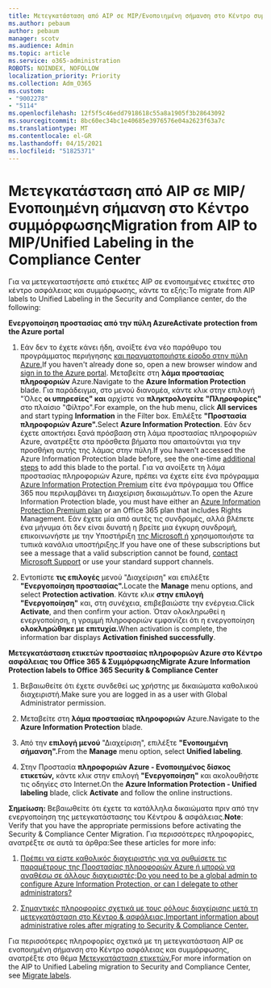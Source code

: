 ```yaml
---
title: Μετεγκατάσταση από AIP σε MIP/Ενοποιημένη σήμανση στο Κέντρο συμμόρφωσης
ms.author: pebaum
author: pebaum
manager: scotv
ms.audience: Admin
ms.topic: article
ms.service: o365-administration
ROBOTS: NOINDEX, NOFOLLOW
localization_priority: Priority
ms.collection: Adm_O365
ms.custom:
- "9002278"
- "5114"
ms.openlocfilehash: 12f5f5c46edd7918618c55a8a1905f3b28643092
ms.sourcegitcommit: 8bc60ec34bc1e40685e3976576e04a2623f63a7c
ms.translationtype: MT
ms.contentlocale: el-GR
ms.lasthandoff: 04/15/2021
ms.locfileid: "51825371"
---
```

# <a name="migration-from-aip-to-mipunified-labeling-in-the-compliance-center"></a><span data-ttu-id="ac352-102">Μετεγκατάσταση από AIP σε MIP/Ενοποιημένη σήμανση στο Κέντρο συμμόρφωσης</span><span class="sxs-lookup"><span data-stu-id="ac352-102">Migration from AIP to MIP/Unified Labeling in the Compliance Center</span></span>

<span data-ttu-id="ac352-103">Για να μετεγκαταστήσετε από ετικέτες AIP σε ενοποιημένες ετικέτες στο κέντρο ασφάλειας και συμμόρφωσης, κάντε τα εξής:</span><span class="sxs-lookup"><span data-stu-id="ac352-103">To migrate from AIP labels to Unified Labeling in the Security and Compliance center, do the following:</span></span>

<span data-ttu-id="ac352-104">**Ενεργοποίηση προστασίας από την πύλη Azure**</span><span class="sxs-lookup"><span data-stu-id="ac352-104">**Activate protection from the Azure portal**</span></span>

1. <span data-ttu-id="ac352-105">Εάν δεν το έχετε κάνει ήδη, ανοίξτε ένα νέο παράθυρο του προγράμματος περιήγησης [και πραγματοποιήστε είσοδο στην πύλη Azure.](https://docs.microsoft.com/azure/information-protection/deploy-use/configure-policy#signing-in-to-the-azure-portal)</span><span class="sxs-lookup"><span data-stu-id="ac352-105">If you haven't already done so, open a new browser window and [sign in to the Azure portal](https://docs.microsoft.com/azure/information-protection/deploy-use/configure-policy#signing-in-to-the-azure-portal).</span></span> <span data-ttu-id="ac352-106">Μεταβείτε στη **λάμα προστασίας πληροφοριών** Azure.</span><span class="sxs-lookup"><span data-stu-id="ac352-106">Navigate to the **Azure Information Protection** blade.</span></span> <span data-ttu-id="ac352-107">Για παράδειγμα, στο μενού διανομέα, κάντε κλικ στην επιλογή "Όλες **οι υπηρεσίες" και** αρχίστε να **πληκτρολογείτε "Πληροφορίες"** στο πλαίσιο "Φίλτρο".</span><span class="sxs-lookup"><span data-stu-id="ac352-107">For example, on the hub menu, click **All services** and start typing **Information** in the Filter box.</span></span> <span data-ttu-id="ac352-108">Επιλέξτε **"Προστασία πληροφοριών Azure".**</span><span class="sxs-lookup"><span data-stu-id="ac352-108">Select **Azure Information Protection**.</span></span> <span data-ttu-id="ac352-109">Εάν δεν έχετε αποκτήσει ξανά πρόσβαση στη λάμα προστασίας [](https://docs.microsoft.com/azure/information-protection/deploy-use/configure-policy#to-access-the-azure-information-protection-blade-for-the-first-time) πληροφοριών Azure, ανατρέξτε στα πρόσθετα βήματα που απαιτούνται για την προσθήκη αυτής της λάμας στην πύλη.</span><span class="sxs-lookup"><span data-stu-id="ac352-109">If you haven't accessed the Azure Information Protection blade before, see the one-time [additional steps](https://docs.microsoft.com/azure/information-protection/deploy-use/configure-policy#to-access-the-azure-information-protection-blade-for-the-first-time) to add this blade to the portal.</span></span> <span data-ttu-id="ac352-110">Για να ανοίξετε τη λάμα προστασίας πληροφοριών Azure, πρέπει να έχετε είτε ένα πρόγραμμα [Azure Information Protection Premium](https://www.microsoft.com/cloud-platform/azure-information-protection-pricing) είτε ένα πρόγραμμα του Office 365 που περιλαμβάνει τη Διαχείριση δικαιωμάτων.</span><span class="sxs-lookup"><span data-stu-id="ac352-110">To open the Azure Information Protection blade, you must have either an [Azure Information Protection Premium plan](https://www.microsoft.com/cloud-platform/azure-information-protection-pricing) or an Office 365 plan that includes Rights Management.</span></span> <span data-ttu-id="ac352-111">Εάν έχετε μία από αυτές τις συνδρομές, αλλά βλέπετε ένα μήνυμα ότι δεν είναι δυνατή η βρείτε μια έγκυρη συνδρομή, επικοινωνήστε με την Υποστήριξη [της Microsoft ή](https://docs.microsoft.com/azure/information-protection/get-started/information-support#to-contact-microsoft-support) χρησιμοποιήστε τα τυπικά κανάλια υποστήριξης.</span><span class="sxs-lookup"><span data-stu-id="ac352-111">If you have one of these subscriptions but see a message that a valid subscription cannot be found, [contact Microsoft Support](https://docs.microsoft.com/azure/information-protection/get-started/information-support#to-contact-microsoft-support) or use your standard support channels.</span></span>

2. <span data-ttu-id="ac352-112">Εντοπίστε **τις επιλογές** μενού "Διαχείριση" και επιλέξτε **"Ενεργοποίηση προστασίας".**</span><span class="sxs-lookup"><span data-stu-id="ac352-112">Locate the **Manage** menu options, and select **Protection activation**.</span></span> <span data-ttu-id="ac352-113">Κάντε κλικ **στην επιλογή "Ενεργοποίηση"** και, στη συνέχεια, επιβεβαιώστε την ενέργεια.</span><span class="sxs-lookup"><span data-stu-id="ac352-113">Click **Activate**, and then confirm your action.</span></span> <span data-ttu-id="ac352-114">Όταν ολοκληρωθεί η ενεργοποίηση, η γραμμή πληροφοριών εμφανίζει ότι η ενεργοποίηση **ολοκληρώθηκε με επιτυχία.**</span><span class="sxs-lookup"><span data-stu-id="ac352-114">When activation is complete, the information bar displays **Activation finished successfully**.</span></span>

<span data-ttu-id="ac352-115">**Μετεγκατάσταση ετικετών προστασίας πληροφοριών Azure στο Κέντρο ασφάλειας του Office 365 & Συμμόρφωσης**</span><span class="sxs-lookup"><span data-stu-id="ac352-115">**Migrate Azure Information Protection labels to Office 365 Security & Compliance Center**</span></span>

1. <span data-ttu-id="ac352-116">Βεβαιωθείτε ότι έχετε συνδεθεί ως χρήστης με δικαιώματα καθολικού διαχειριστή.</span><span class="sxs-lookup"><span data-stu-id="ac352-116">Make sure you are logged in as a user with Global Administrator permission.</span></span>

2. <span data-ttu-id="ac352-117">Μεταβείτε στη **λάμα προστασίας πληροφοριών** Azure.</span><span class="sxs-lookup"><span data-stu-id="ac352-117">Navigate to the **Azure Information Protection** blade.</span></span>

3. <span data-ttu-id="ac352-118">Από την **επιλογή μενού** "Διαχείριση", επιλέξτε **"Ενοποιημένη σήμανση".**</span><span class="sxs-lookup"><span data-stu-id="ac352-118">From the **Manage** menu option, select **Unified labeling**.</span></span>

4. <span data-ttu-id="ac352-119">Στην Προστασία **πληροφοριών Azure - Ενοποιημένος δίσκος ετικετών,** κάντε κλικ στην επιλογή **"Ενεργοποίηση"** και ακολουθήστε τις οδηγίες στο Internet.</span><span class="sxs-lookup"><span data-stu-id="ac352-119">On the **Azure Information Protection - Unified labeling** blade, click **Activate** and follow the online instructions.</span></span>

<span data-ttu-id="ac352-120">**Σημείωση:** Βεβαιωθείτε ότι έχετε τα κατάλληλα δικαιώματα πριν από την ενεργοποίηση της μετεγκατάστασης του Κέντρου & ασφάλειας.</span><span class="sxs-lookup"><span data-stu-id="ac352-120">**Note**: Verify that you have the appropriate permissions before activating the Security & Compliance Center Migration.</span></span> <span data-ttu-id="ac352-121">Για περισσότερες πληροφορίες, ανατρέξτε σε αυτά τα άρθρα:</span><span class="sxs-lookup"><span data-stu-id="ac352-121">See these articles for more info:</span></span>

1. [<span data-ttu-id="ac352-122">Πρέπει να είστε καθολικός διαχειριστής για να ρυθμίσετε τις παραμέτρους της Προστασίας πληροφοριών Azure ή μπορώ να αναθέσω σε άλλους διαχειριστές;</span><span class="sxs-lookup"><span data-stu-id="ac352-122">Do you need to be a global admin to configure Azure Information Protection, or can I delegate to other administrators?</span></span>](https://docs.microsoft.com/azure/information-protection/faqs#do-you-need-to-be-a-global-admin-to-configure-azure-information-protection-or-can-i-delegate-to-other-administrators)

2. [<span data-ttu-id="ac352-123">Σημαντικές πληροφορίες σχετικά με τους ρόλους διαχείρισης μετά τη μετεγκατάσταση στο Κέντρο & ασφάλειας.</span><span class="sxs-lookup"><span data-stu-id="ac352-123">Important information about administrative roles after migrating to Security & Compliance Center.</span></span>](https://docs.microsoft.com/azure/information-protection/configure-policy-migrate-labels#important-information-about-administrative-roles)

<span data-ttu-id="ac352-124">Για περισσότερες πληροφορίες σχετικά με τη μετεγκατάσταση AIP σε ενοποιημένη σήμανση στο Κέντρο ασφάλειας και συμμόρφωσης, ανατρέξτε στο θέμα [Μετεγκατάσταση ετικετών.](https://docs.microsoft.com/azure/information-protection/configure-policy-migrate-labels)</span><span class="sxs-lookup"><span data-stu-id="ac352-124">For more information on the AIP to Unified Labeling migration to Security and Compliance Center, see [Migrate labels](https://docs.microsoft.com/azure/information-protection/configure-policy-migrate-labels).</span></span>
